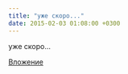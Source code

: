 ```yaml
---
title: "уже скоро..."
date: 2015-02-03 01:08:00 +0300
---
```


уже скоро...

[Вложение](/assets/vk_photos/2/igdODj22Eq8.jpg)
